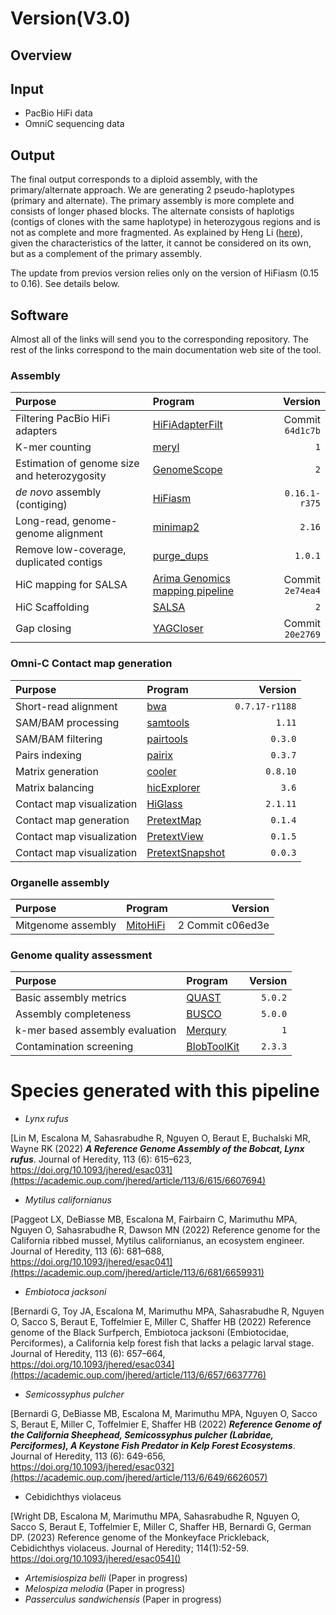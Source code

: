 # Version(V3.0)

## Overview

## Input
- PacBio HiFi data
- OmniC sequencing data

## Output

The final output corresponds to a diploid assembly, with the primary/alternate approach. 
We are generating 2 pseudo-haplotypes (primary and alternate). The primary assembly is more complete and consists of longer phased blocks. The alternate consists of haplotigs 
(contigs of clones with the same haplotype) in heterozygous regions and is not as complete and more fragmented.
As explained by Heng Li ([here](https://lh3.github.io/2021/04/17/concepts-in-phased-assemblies)), given the characteristics of the latter, it cannot be considered on its own, but as a complement of the primary 
assembly.

The update from previos version relies only on the version of HiFiasm (0.15 to 0.16). See details below.

## Software

Almost all of the links will send you to the corresponding repository. 
The rest of the links correspond to the main documentation web site of the tool.

### Assembly

| Purpose | Program | Version | 
|:-------|:---------|--------:|
| Filtering PacBio HiFi adapters |  [HiFiAdapterFilt](https://github.com/sheinasim/HiFiAdapterFilt) | Commit `64d1c7b` | 
| K-mer counting |  [meryl](https://github.com/marbl/meryl) | `1` | 
| Estimation of genome size and heterozygosity |  [GenomeScope](https://github.com/tbenavi1/genomescope2.0) | `2` |
| *de novo* assembly (contiging) |  [HiFiasm](https://github.com/chhylp123/hifiasm) |   `0.16.1-r375` |
| Long-read, genome-genome alignment |  [minimap2](https://github.com/lh3/minimap2) |  `2.16` | 
| Remove low-coverage, duplicated contigs | [purge_dups](https://github.com/dfguan/purge_dups) | `1.0.1` |
| HiC mapping for SALSA |  [Arima Genomics mapping pipeline](https://github.com/ArimaGenomics/mapping_pipeline) |  Commit `2e74ea4` | 
| HiC Scaffolding | [SALSA](https://github.com/marbl/SALSA) | `2` | 
| Gap closing |  [YAGCloser](https://github.com/merlyescalona/yagcloser) | Commit `20e2769` | 

### Omni-C Contact map generation

| Purpose | Program | Version | 
|:-------|:---------|--------:|
| Short-read alignment  | [bwa](https://github.com/lh3/bwa) | `0.7.17-r1188` |
| SAM/BAM processing |  [samtools](https://github.com/samtools/samtools) |  `1.11` | 
| SAM/BAM filtering | [pairtools](https://github.com/open2c/pairtools) | `0.3.0` | 
| Pairs indexing | [pairix](https://github.com/4dn-dcic/pairix) | `0.3.7` | 
| Matrix generation | [cooler](https://github.com/open2c/cooler) | `0.8.10` | 
| Matrix balancing | [hicExplorer](https://github.com/deeptools/HiCExplorer) | `3.6` | 
| Contact map visualization | [HiGlass](http://higlass.io/) | `2.1.11` | 
| Contact map generation | [PretextMap](https://github.com/wtsi-hpag/PretextMap) | `0.1.4` | 
| Contact map visualization | [PretextView](https://github.com/wtsi-hpag/PretextView) | `0.1.5` | 
| Contact map visualization | [PretextSnapshot](https://github.com/wtsi-hpag/PretextSnapshot) | `0.0.3` | 

### Organelle assembly

| Purpose | Program | Version | 
|:-------|:---------|--------:|
| Mitgenome assembly | [MitoHiFi](https://github.com/marcelauliano/MitoHiFi) |  2 Commit c06ed3e  | 

### Genome quality assessment

| Purpose | Program | Version | 
|:-------|:---------|--------:|
| Basic assembly metrics | [QUAST](https://github.com/ablab/quast) | `5.0.2` | 
| Assembly completeness | [BUSCO](https://busco.ezlab.org/) | `5.0.0` |
| k-mer based assembly evaluation | [Merqury](https://github.com/marbl/merqury) |  `1` | 
| Contamination screening | [BlobToolKit](https://github.com/blobtoolkit/blobtools2) | `2.3.3` |


# Species generated with this pipeline

- *Lynx rufus*

[Lin M, Escalona M, Sahasrabudhe R, Nguyen O, Beraut E, Buchalski MR, Wayne RK (2022) ***A Reference Genome Assembly of the Bobcat, Lynx rufus***. Journal of Heredity, 113 (6): 615–623, https://doi.org/10.1093/jhered/esac031](https://academic.oup.com/jhered/article/113/6/615/6607694)

- *Mytilus californianus*

[Paggeot LX, DeBiasse MB, Escalona M, Fairbairn C, Marimuthu MPA, Nguyen O, Sahasrabudhe R, Dawson MN (2022) Reference genome for the California ribbed mussel, Mytilus californianus, an ecosystem engineer. Journal of Heredity, 113 (6): 681–688, https://doi.org/10.1093/jhered/esac041](https://academic.oup.com/jhered/article/113/6/681/6659931)

- *Embiotoca jacksoni*

[Bernardi G, Toy JA, Escalona M, Marimuthu MPA, Sahasrabudhe R, Nguyen O, Sacco S, Beraut E, Toffelmier E, Miller C, Shaffer HB (2022) Reference genome of the Black Surfperch, Embiotoca jacksoni (Embiotocidae, Perciformes), a California kelp forest fish that lacks a pelagic larval stage. Journal of Heredity, 113 (6): 657–664, https://doi.org/10.1093/jhered/esac034](https://academic.oup.com/jhered/article/113/6/657/6637776)

- *Semicossyphus pulcher*

[Bernardi G, DeBiasse MB, Escalona M, Marimuthu MPA, Nguyen O, Sacco S, Beraut E, Miller C, Toffelmier E, Shaffer HB (2022) ***Reference Genome of the California Sheephead, Semicossyphus pulcher (Labridae, Perciformes), A Keystone Fish Predator in Kelp Forest Ecosystems***. Journal of Heredity, 113 (6): 649-656, https://doi.org/10.1093/jhered/esac032](https://academic.oup.com/jhered/article/113/6/649/6626057)

- Cebidichthys violaceus

[Wright DB, Escalona M, Marimuthu MPA, Sahasrabudhe R, Nguyen O, Sacco S, Beraut E, Toffelmier E, Miller C, Shaffer HB, Bernardi G, German DP. (2023) Reference genome of the Monkeyface Prickleback, Cebidichthys violaceus. Journal of Heredity; 114(1):52-59. https://doi.org/10.1093/jhered/esac054]()

- *Artemisiospiza belli* (Paper in progress) 
- *Melospiza melodia* (Paper in progress)
- *Passerculus sandwichensis* (Paper in progress)
